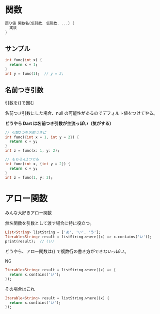# 関数

```dart
戻り値 関数名(仮引数, 仮引数, ...) {
  実装
}
```

## サンプル

```dart
int func(int x) {
  return x + 1;
}
int y = func(1);  // y = 2;
```

## 名前つき引数

引数を{}で囲む

名前つき引数にした場合、null の可能性があるのでデフォルト値をつけてやる。

**どうやら Dart は名前つき引数が主流っぽい（気がする）**

```dart
// 引数2つを名前つきに
int func({int x = 1, int y = 2}) {
  return x + y;
}
int z = func(x: 1, y: 2);

// もちろん1つでも
int func(int x, {int y = 2}) {
  return x + y;
}
int z = func(1, y: 2);
```

# アロー関数

みんな大好きアロー関数

無名関数を引数として渡す場合に特に役立つ。

```dart
List<String> listString = ['あ', 'い', 'う'];
Iterable<String> result = listString.where((x) => x.contains('い'));
print(result);  // (い)
```

どうやら、アロー関数は{} で複数行の書き方ができないっぽい。

NG

```dart
Iterable<String> result = listString.where((x) => {
  return x.contains('い');
});
```

その場合はこれ

```dart
Iterable<String> result = listString.where((x) {
  return x.contains('い');
});
```
